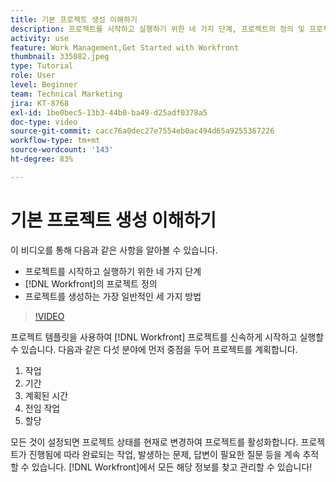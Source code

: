```yaml
---
title: 기본 프로젝트 생성 이해하기
description: 프로젝트를 시작하고 실행하기 위한 네 가지 단계, 프로젝트의 정의 및 프로젝트를 만드는 가장 일반적인 세 가지 방법에 대해 알아봅니다.
activity: use
feature: Work Management,Get Started with Workfront
thumbnail: 335082.jpeg
type: Tutorial
role: User
level: Beginner
team: Technical Marketing
jira: KT-8768
exl-id: 1be0bec5-13b3-44b0-ba49-d25adf0378a5
doc-type: video
source-git-commit: cacc76a0dec27e7554eb0ac494d65a9255367226
workflow-type: tm+mt
source-wordcount: '143'
ht-degree: 83%

---
```


# 기본 프로젝트 생성 이해하기

이 비디오를 통해 다음과 같은 사항을 알아볼 수 있습니다.

* 프로젝트를 시작하고 실행하기 위한 네 가지 단계
* [!DNL Workfront]의 프로젝트 정의
* 프로젝트를 생성하는 가장 일반적인 세 가지 방법

>[!VIDEO](https://video.tv.adobe.com/v/335082/?quality=12&learn=on)

프로젝트 템플릿을 사용하여 [!DNL  Workfront] 프로젝트를 신속하게 시작하고 실행할 수 있습니다. 다음과 같은 다섯 분야에 먼저 중점을 두어 프로젝트를 계획합니다.

1. 작업
1. 기간
1. 계획된 시간
1. 전임 작업
1. 할당

모든 것이 설정되면 프로젝트 상태를 현재로 변경하여 프로젝트를 활성화합니다. 프로젝트가 진행됨에 따라 완료되는 작업, 발생하는 문제, 답변이 필요한 질문 등을 계속 추적할 수 있습니다. [!DNL Workfront]에서 모든 해당 정보를 찾고 관리할 수 있습니다!
